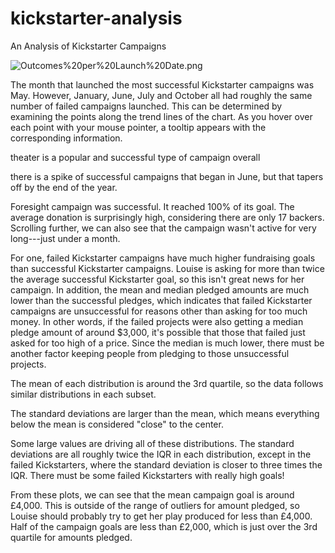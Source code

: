 # kickstarter-analysis
An Analysis of Kickstarter Campaigns


![Outcomes%20per%20Launch%20Date.png](https://github.com/WagnerLisaK/kickstarter-analysis/blob/main/)


The month that launched the most successful Kickstarter campaigns was May. However, January, June, July and October all had roughly the same number of failed campaigns launched. This can be determined by examining the points along the trend lines of the chart. As you hover over each point with your mouse pointer, a tooltip appears with the corresponding information.

theater is a popular and successful type of campaign overall

there is a spike of successful campaigns that began in June, but that tapers off by the end of the year.

Foresight campaign was successful. It reached 100% of its goal.  The average donation is surprisingly high, considering there are only 17 backers. Scrolling further, we can also see that the campaign wasn't active for very long---just under a month.

For one, failed Kickstarter campaigns have much higher fundraising goals than successful Kickstarter campaigns. Louise is asking for more than twice the average successful Kickstarter goal, so this isn't great news for her campaign. In addition, the mean and median pledged amounts are much lower than the successful pledges, which indicates that failed Kickstarter campaigns are unsuccessful for reasons other than asking for too much money. In other words, if the failed projects were also getting a median pledge amount of around $3,000, it's possible that those that failed just asked for too high of a price. Since the median is much lower, there must be another factor keeping people from pledging to those unsuccessful projects. 

The mean of each distribution is around the 3rd quartile, so the data follows similar distributions in each subset.

The standard deviations are larger than the mean, which means everything below the mean is considered "close" to the center.

Some large values are driving all of these distributions. The standard deviations are all roughly twice the IQR in each distribution, except in the failed Kickstarters, where the standard deviation is closer to three times the IQR. There must be some failed Kickstarters with really high goals!

From these plots, we can see that the mean campaign goal is around £4,000. This is outside of the range of outliers for amount pledged, so Louise should probably try to get her play produced for less than £4,000. Half of the campaign goals are less than £2,000, which is just over the 3rd quartile for amounts pledged.
